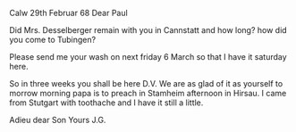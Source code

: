  Calw 29th Februar 68
Dear Paul

Did Mrs. Desselberger remain with you in Cannstatt and how long? how did you come to Tubingen?

Please send me your wash on next friday 6 March so that I have it saturday here.

So in three weeks you shall be here D.V. We are as glad of it as yourself to morrow morning papa is to preach in Stamheim afternoon in Hirsau. I came from Stutgart with toothache and I have it still a little.

Adieu dear Son
 Yours J.G.
